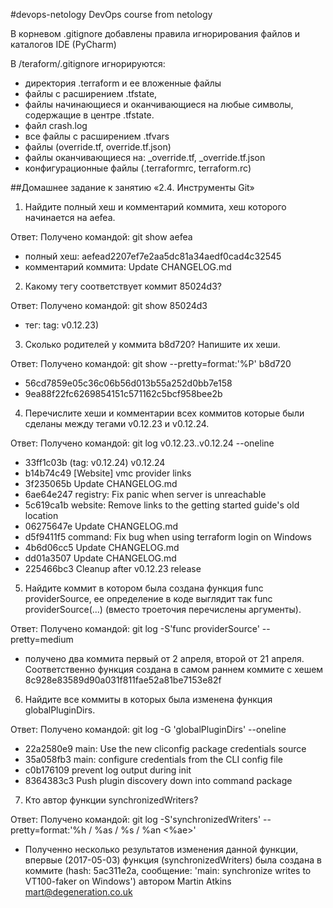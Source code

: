 #devops-netology
DevOps course from netology

В корневом .gitignore добавлены правила игнорирования файлов и каталогов IDE (PyCharm)

В /teraform/.gitignore игнорируются:

* директория .terraform и ее вложенные файлы
* файлы с расширением .tfstate, 
* файлы начинающиеся и оканчивающиеся на любые символы, содержащие в центре .tfstate.
* файл crash.log
* все файлы с расширением .tfvars
* файлы (override.tf, override.tf.json)
* файлы оканчивающиеся на: _override.tf, _override.tf.json
* конфигурационные файлы (.terraformrc, terraform.rc)

##Домашнее задание к занятию «2.4. Инструменты Git»
 1. Найдите полный хеш и комментарий коммита, хеш которого начинается на aefea.

Ответ: Получено командой: git show aefea
* полный хеш: aefead2207ef7e2aa5dc81a34aedf0cad4c32545
* комментарий коммита: Update CHANGELOG.md

 2. Какому тегу соответствует коммит 85024d3?

Ответ: Получено командой: git show 85024d3
* тег: tag: v0.12.23)

 3. Сколько родителей у коммита b8d720? Напишите их хеши.

Ответ: Получено командой: git show --pretty=format:'%P' b8d720
* 56cd7859e05c36c06b56d013b55a252d0bb7e158
* 9ea88f22fc6269854151c571162c5bcf958bee2b

 4. Перечислите хеши и комментарии всех коммитов которые были сделаны между тегами v0.12.23 и v0.12.24.

Ответ: Получено командой: git log v0.12.23..v0.12.24 --oneline
* 33ff1c03b (tag: v0.12.24) v0.12.24
* b14b74c49 [Website] vmc provider links
* 3f235065b Update CHANGELOG.md
* 6ae64e247 registry: Fix panic when server is unreachable
* 5c619ca1b website: Remove links to the getting started guide's old location
* 06275647e Update CHANGELOG.md
* d5f9411f5 command: Fix bug when using terraform login on Windows
* 4b6d06cc5 Update CHANGELOG.md
* dd01a3507 Update CHANGELOG.md
* 225466bc3 Cleanup after v0.12.23 release

 5. Найдите коммит в котором была создана функция func providerSource, ее определение в коде выглядит 
так func providerSource(...) (вместо троеточия перечислены аргументы).

Ответ: Получено командой: git log -S'func providerSource' --pretty=medium
* получено два коммита первый от 2 апреля, второй от 21 апреля. 
Соответственно функция создана в самом раннем коммите с хешем 8c928e83589d90a031f811fae52a81be7153e82f

 6. Найдите все коммиты в которых была изменена функция globalPluginDirs.

Ответ: Получено командой: git log -G 'globalPluginDirs' --oneline
* 22a2580e9 main: Use the new cliconfig package credentials source
* 35a058fb3 main: configure credentials from the CLI config file
* c0b176109 prevent log output during init
* 8364383c3 Push plugin discovery down into command package

 7. Кто автор функции synchronizedWriters?

Ответ: Получено командой: git log -S'synchronizedWriters' --pretty=format:'%h / %as / %s / %an <%ae>'
* Полученно несколько результатов изменения данной функции, впервые (2017-05-03) функция (synchronizedWriters) была создана в коммите (hash: 5ac311e2a, сообщение: 'main: synchronize writes to VT100-faker on Windows') автором Martin Atkins <mart@degeneration.co.uk>
 

